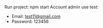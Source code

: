 Run project: npm start 
Account admin use test: 
   + Email: test11@gmail.com
   + Password: 123456
